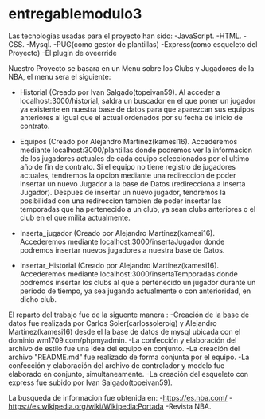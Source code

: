 # entregablemodulo3
Las tecnologias usadas para el proyecto han sido:
  -JavaScript.
  -HTML.
  -CSS.
  -Mysql.
  -PUG(como gestor de plantillas)
  -Express(como esqueleto del Proyecto)
  -El plugin de oveerride

Nuestro Proyecto se basara en un Menu sobre los Clubs y Jugadores de la NBA, el menu sera el siguiente:
- Historial (Creado por Ivan Salgado(topeivan59).
  Al acceder a localhost:3000/historial, saldra un buscador en el que poner un jugador ya existente en nuestra base de datos para que     aparezcan sus equipos anteriores al igual que el actual ordenados por su fecha de inicio de contrato.
- Equipos (Creado por Alejandro Martinez(kamesi16).
  Accederemos mediante localhost:3000/plantillas donde podremos ver la informacion de los jugadores actuales de cada equipo               seleccionados por el ultimo año de fin de contrato. 
  Si el equipo no tiene registro de jugadores actuales, tendremos la opcion mediante una redireccion de poder insertar un nuevo Jugador   a la base de Datos (redirecciona a Inserta Jugador).
  Despues de insertar un nuevo jugador, tendremos la posibilidad con una redireccion tambien de poder insertar las temporadas que ha       pertenecido a un club, ya sean clubs anteriores o el club en el que milita actualmente.
  
- Inserta_jugador (Creado por Alejandro Martinez(kamesi16).
  Accederemos mediante localhost:3000/insertaJugador donde podremos insertar nuevos jugadores a nuestra base de Datos.
  
- Insertar_Historial (Creado por Alejandro Martinez(kamesi16).
  Accederemos mediante localhost:3000/insertaTemporadas donde podremos insertar los clubs al que a pertenecido un jugador durante un       periodo de tiempo, ya sea jugando actualmente o con anterioridad, en dicho club.

El reparto del trabajo fue de la siguente manera : 
  -Creación de la base de datos fue realizada por Carlos Soler(carlossoleroig) y Alejandro Martinez(kamesi16) desde el la base de datos    de mysql ubicada con el dominio wm1709.com/phpmyadmin.
  -La confección y elaboración del archivo de estilo fue una idea del equipo en conjunto.
  -La creación del archivo "README.md" fue realizado de forma conjunta por el equipo.
  -La confección y elaboración del archivo de controlador y modelo fue elaborado en conjunto, simultaneamente.
  -La creación del esqueleto con express fue subido por Ivan Salgado(topeivan59).

La busqueda de informacion fue obtenida en:
-https://es.nba.com/
-https://es.wikipedia.org/wiki/Wikipedia:Portada
-Revista NBA.
